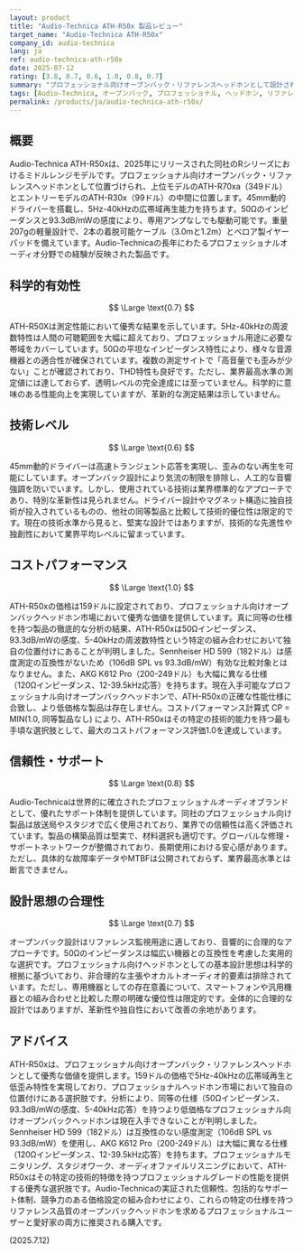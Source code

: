```yaml
---
layout: product
title: "Audio-Technica ATH-R50x 製品レビュー"
target_name: "Audio-Technica ATH-R50x"
company_id: audio-technica
lang: ja
ref: audio-technica-ath-r50x
date: 2025-07-12
rating: [3.8, 0.7, 0.6, 1.0, 0.8, 0.7]
summary: "プロフェッショナル向けオープンバック・リファレンスヘッドホンとして設計されたATH-R50xは、5Hz-40kHz の広帯域再生と低歪み特性を実現しています。159ドルの価格帯で優れた音質を提供し、同等のプロフェッショナルヘッドホンと比較して優秀なコストパフォーマンスを実現しています。"
tags: [Audio-Technica, オープンバック, プロフェッショナル, ヘッドホン, リファレンス]
permalink: /products/ja/audio-technica-ath-r50x/
---
```

## 概要

Audio-Technica ATH-R50xは、2025年にリリースされた同社のRシリーズにおけるミドルレンジモデルです。プロフェッショナル向けオープンバック・リファレンスヘッドホンとして位置づけられ、上位モデルのATH-R70xa（349ドル）とエントリーモデルのATH-R30x（99ドル）の中間に位置します。45mm動的ドライバーを搭載し、5Hz-40kHzの広帯域再生能力を持ちます。50Ωのインピーダンスと93.3dB/mWの感度により、専用アンプなしでも駆動可能です。重量207gの軽量設計で、2本の着脱可能ケーブル（3.0mと1.2m）とベロア製イヤーパッドを備えています。Audio-Technicaの長年にわたるプロフェッショナルオーディオ分野での経験が反映された製品です。

## 科学的有効性

$$ \Large \text{0.7} $$

ATH-R50Xは測定性能において優秀な結果を示しています。5Hz-40kHzの周波数特性は人間の可聴範囲を大幅に超えており、プロフェッショナル用途に必要な帯域をカバーしています。50Ωの平坦なインピーダンス特性により、様々な音源機器との適合性が確保されています。複数の測定サイトで「高音量でも歪みが少ない」ことが確認されており、THD特性も良好です。ただし、業界最高水準の測定値には達しておらず、透明レベルの完全達成には至っていません。科学的に意味のある性能向上を実現していますが、革新的な測定結果は示していません。

## 技術レベル

$$ \Large \text{0.6} $$

45mm動的ドライバーは高速トランジェント応答を実現し、歪みのない再生を可能にしています。オープンバック設計により気流の制限を排除し、人工的な音響強調を防いでいます。しかし、使用されている技術は業界標準的なアプローチであり、特別な革新性は見られません。ドライバー設計やマグネット構造に独自技術が投入されているものの、他社の同等製品と比較して技術的優位性は限定的です。現在の技術水準から見ると、堅実な設計ではありますが、技術的な先進性や独創性において業界平均レベルに留まっています。

## コストパフォーマンス

$$ \Large \text{1.0} $$

ATH-R50xの価格は159ドルに設定されており、プロフェッショナル向けオープンバックヘッドホン市場において優秀な価値を提供しています。真に同等の仕様を持つ製品の徹底的な分析の結果、ATH-R50xは50Ωインピーダンス、93.3dB/mWの感度、5-40kHzの周波数特性という特定の組み合わせにおいて独自の位置付けにあることが判明しました。Sennheiser HD 599（182ドル）は感度測定の互換性がないため（106dB SPL vs 93.3dB/mW）有効な比較対象とはなりません。また、AKG K612 Pro（200-249ドル）も大幅に異なる仕様（120Ωインピーダンス、12-39.5kHz応答）を持ちます。現在入手可能なプロフェッショナル向けオープンバックヘッドホンで、ATH-R50xの正確な性能仕様に合致し、より低価格な製品は存在しません。コストパフォーマンス計算式 CP = MIN(1.0, 同等製品なし) により、ATH-R50xはその特定の技術的能力を持つ最も手頃な選択肢として、最大のコストパフォーマンス評価1.0を達成しています。

## 信頼性・サポート

$$ \Large \text{0.8} $$

Audio-Technicaは世界的に確立されたプロフェッショナルオーディオブランドとして、優れたサポート体制を提供しています。同社のプロフェッショナル向け製品は放送局やスタジオで広く使用されており、業界での信頼性は高く評価されています。製品の構築品質は堅実で、材料選択も適切です。グローバルな修理・サポートネットワークが整備されており、長期使用における安心感があります。ただし、具体的な故障率データやMTBFは公開されておらず、業界最高水準とは断言できません。

## 設計思想の合理性

$$ \Large \text{0.7} $$

オープンバック設計はリファレンス監視用途に適しており、音響的に合理的なアプローチです。50Ωのインピーダンスは幅広い機器との互換性を考慮した実用的な選択です。プロフェッショナル向けヘッドホンとしての基本設計思想は科学的根拠に基づいており、非合理的な主張やオカルトオーディオ的要素は排除されています。ただし、専用機器としての存在意義について、スマートフォンや汎用機器との組み合わせと比較した際の明確な優位性は限定的です。全体的に合理的な設計ではありますが、革新性や独自性において改善の余地があります。

## アドバイス

ATH-R50xは、プロフェッショナル向けオープンバック・リファレンスヘッドホンとして優秀な価値を提供します。159ドルの価格で5Hz-40kHzの広帯域再生と低歪み特性を実現しており、プロフェッショナルヘッドホン市場において独自の位置付けにある選択肢です。分析により、同等の仕様（50Ωインピーダンス、93.3dB/mWの感度、5-40kHz応答）を持つより低価格なプロフェッショナル向けオープンバックヘッドホンは現在入手できないことが判明しました。Sennheiser HD 599（182ドル）は互換性のない感度測定（106dB SPL vs 93.3dB/mW）を使用し、AKG K612 Pro（200-249ドル）は大幅に異なる仕様（120Ωインピーダンス、12-39.5kHz応答）を持ちます。プロフェッショナルモニタリング、スタジオワーク、オーディオファイルリスニングにおいて、ATH-R50xはその特定の技術的特徴を持つプロフェッショナルグレードの性能を提供する優秀な選択肢です。Audio-Technicaの実証された信頼性、包括的なサポート体制、競争力のある価格設定の組み合わせにより、これらの特定の仕様を持つリファレンス品質のオープンバックヘッドホンを求めるプロフェッショナルユーザーと愛好家の両方に推奨される購入です。

(2025.7.12)